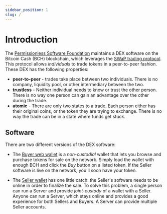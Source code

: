 ```yaml
---
sidebar_position: 1
slug: /
---
```


# Introduction

The [Permissionless Software Foundation](https://psfoundation.cash) maintains a DEX software on the Bitcoin Cash (BCH) blockchain, which leverages the [SWaP trading protocol](/swap). This protocol allows *individuals* to trade tokens in a peer-to-peer fashion. These DEX has the following properties:

- **peer-to-peer** - trades take place between two individuals. There is no company, liquidity pool, or other intermediary between the two.
- **trustless** - Neither individual needs to know or trust the other person. There is no way one person can gain an advantage over the other during the trade.
- **atomic** - There are only two states to a trade. Each person either has their original coins, or the token they are trying to exchange. There is no way the trade can be in a state where funds get stuck.

## Software

There are two different versions of the DEX software:

- The [Buyer web wallet](/usage/buyer-wallet) is a *non-custodial* wallet that lets you browse and purchase tokens for sale on the network. Simply load the wallet with enough BCH and click the *Buy* button on a listed token. If the Seller software is live on the network, you'll soon have your token.

- The [Seller wallet](/usage/seller-wallet) has one little catch: the Seller's software needs to be online in order to finalize the sale. To solve this problem, a single person can run a Server and provide *joint-custody* of a wallet with a Seller. Anyone can run a Server, which stays online and provides a good experience for both Sellers and Buyers. A Server can provide multiple Seller accounts.
